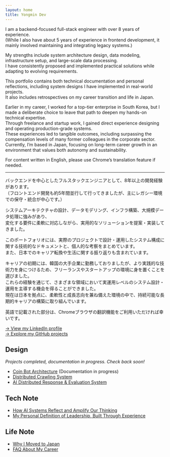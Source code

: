```yaml
---
layout: home
title: Yongmin Dev
---
```


I am a backend-focused full-stack engineer with over 8 years of experience.  
(While I also have about 5 years of experience in frontend development, it mainly involved maintaining and integrating legacy systems.)

My strengths include system architecture design, data modeling, infrastructure setup, and large-scale data processing.  
I have consistently proposed and implemented practical solutions while adapting to evolving requirements.

This portfolio contains both technical documentation and personal reflections, including system designs I have implemented in real-world projects.  
It also includes retrospectives on my career transition and life in Japan.

Earlier in my career, I worked for a top-tier enterprise in South Korea, but I made a deliberate choice to leave that path to deepen my hands-on technical expertise.  
Through freelance and startup work, I gained direct experience designing and operating production-grade systems.  
These experiences led to tangible outcomes, including surpassing the compensation levels of many former colleagues in the corporate sector.  
Currently, I’m based in Japan, focusing on long-term career growth in an environment that values both autonomy and sustainability.

For content written in English, please use Chrome’s translation feature if needed.


---
バックエンドを中心としたフルスタックエンジニアとして、8年以上の開発経験があります。  
（フロントエンド開発も約5年間並行して行ってきましたが、主にレガシー環境での保守・統合が中心です。）

システムアーキテクチャの設計、データモデリング、インフラ構築、大規模データ処理に強みがあり、  
変化する要件に柔軟に対応しながら、実用的なソリューションを提案・実装してきました。

このポートフォリオには、実際のプロジェクトで設計・運用したシステム構成に関する技術的なドキュメントと、個人的な考察をまとめています。  
また、日本でのキャリア転換や生活に関する振り返りも含まれています。

キャリアの初期には、韓国の大手企業に勤務しておりましたが、より実践的な技術力を身につけるため、フリーランスやスタートアップの環境に身を置くことを選びました。  
これらの経験を通じて、さまざまな領域において実運用レベルのシステム設計・運用を主導する機会を得ることができました。  
現在は日本を拠点に、柔軟性と成長志向を兼ね備えた環境の中で、持続可能な長期的キャリアの構築に取り組んでいます。

英語で記載された部分は、Chromeブラウザの翻訳機能をご利用いただければ幸いです。



[→ View my LinkedIn profile](https://www.linkedin.com/in/yongmin-park-7156181a0/)  
[→ Explore my GitHub projects](https://github.com/pym505)

## Design
*Projects completed, documentation in progress. Check back soon!*
- [Coin Bot Architecture](./design/coin-bot) (Documentation in progress)
- [Distributed Crawling System](./design/decentralized-crawling) 
- [AI Distributed Response & Evaluation System](./design/ai-evaluation-system)

## Tech Note
- [How AI Systems Reflect and Amplify Our Thinking](./tech-note/AI_Amplification_Ideological_Reinforcement)
- [My Personal Definition of Leadership, Built Through Experience](https://github.com/pym505/yongmin-dev/blob/main/tech-note/My_Personal_Definition_of_Leadership.md)
## Life Note
- [Why I Moved to Japan](./life-note/Why-I-Moved-to-Japan)
- [FAQ About My Career](./life-note/FAQ-About-My-Career)
